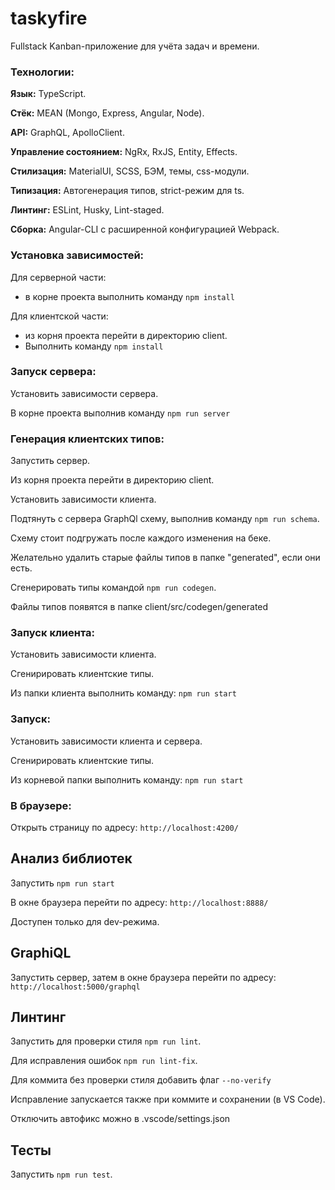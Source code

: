 # taskyfire
Fullstack Kanban-приложение для учёта задач и времени.
### Технологии:
**Язык:** TypeScript.

**Стёк:** MEAN (Mongo, Express, Angular, Node).

**API:** GraphQL, ApolloClient.

**Управление состоянием:** NgRx, RxJS, Entity, Effects.

**Стилизация:** MaterialUI, SCSS, БЭМ, темы, css-модули.

**Типизация:** Автогенерация типов, strict-режим для ts.

**Линтинг:** ESLint, Husky, Lint-staged.

**Сборка:** Angular-CLI c расширенной конфигурацией Webpack.

### Установка зависимостей:
Для серверной части:
- в корне проекта выполнить команду `npm install`


Для клиентской части:  
- из корня проекта перейти в директорию client. 
- Выполнить команду `npm install`

### Запуск сервера: 
Установить зависимости сервера. 

В корне проекта выполнив команду `npm run server`

### Генерация клиентских типов:
Запустить сервер.

Из корня проекта перейти в директорию client. 

Установить зависимости клиента. 

Подтянуть с сервера GraphQl схему, выполнив команду `npm run schema`. 

Схему стоит подгружать после каждого изменения на беке. 

Желательно удалить старые файлы типов в папке "generated", если они есть. 

Сгенерировать типы командой `npm run codegen`.

Файлы типов появятся в папке client/src/codegen/generated

### Запуск клиента: 
Установить зависимости клиента. 

Cгенирировать клиентские типы. 

Из папки клиента выполнить команду: `npm run start`

### Запуск: 
Установить зависимости клиента и сервера. 

Сгенирировать клиентские типы. 

Из корневой папки выполнить команду: `npm run start`

### В браузере: 
Открыть страницу по адресу:   `http://localhost:4200/`

## Анализ библиотек
Запустить `npm run start`

В окне браузера перейти по адресу: `http://localhost:8888/`

Доступен только для dev-режима.

## GraphiQL
Запустить сервер, затем в окне браузера перейти по адресу: `http://localhost:5000/graphql`

## Линтинг
Запустить для проверки стиля `npm run lint`. 

Для исправления ошибок `npm run lint-fix`.

Для коммита без проверки стиля добавить флаг `--no-verify` 

Исправление запускается также при коммите и сохранении (в VS Code).

Отключить автофикс можно в .vscode/settings.json

## Тесты
Запустить `npm run test`. 
 